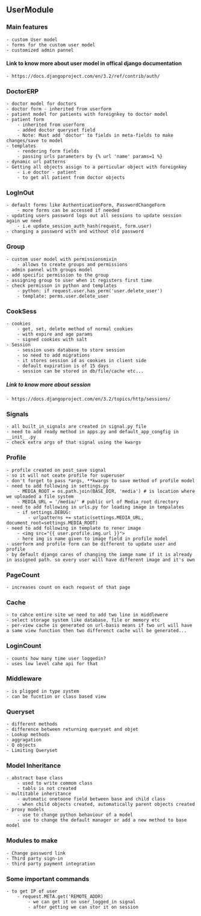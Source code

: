 ## UserModule
### Main features
    - custom User model
    - forms for the custom user model
    - customized admin pannel

#### Link to know more about user model in offical django documentation
    - https://docs.djangoproject.com/en/3.2/ref/contrib/auth/

### DoctorERP
    - doctor model for doctors
    - doctor form - inherited from userform
    - patient model for patients with foreignkey to doctor model
    - patient form
        - inherited from userform
        - added doctor queryset field
        - Note: Must add 'doctor' to fields in meta-fields to make changes/save to model
    - templates
        - rendering form fields
        - passing urls parameters by {% url 'name' params=1 %}
    - dynamic url patterns
    - Getting all objects assign to a perticular object with foreignkey
        - i.e doctor - patient
        - to get all patient from doctor objects

### LogInOut
    - default forms like AuthenticationForm, PasswordChangeForm
        - more forms can be accessed if needed
    - updating users password logs out all sessions to update session again we need
        - i.e update_session_auth_hash(request, form.user)
    - changing a password with and without old password

### Group
    - custom user model with permissionsmixin
        - allows to create groups and permissions
    - admin pannel with groups model
    - add specific permission to the group
    - assigning group to user when it registers first time
    - check permisson in python and templates
        - python: if request.user.has_perm('user.delete_user')
        - template: perms.user.delete_user

### CookSess
    - cookies
        - get, set, delete method of normal cookies
        - with expire and age params
        - signed cookies with salt
    - Session
        - session uses database to store session
        - so need to add migrations
        - it stores session id as cookies in client side
        - default expiration is of 15 days
        - session can be stored in db/file/cache etc...
   
##### Link to know more about session
    - https://docs.djangoproject.com/en/3.2/topics/http/sessions/


### Signals
    - all built_in_signals are created in signal.py file
    - need to add ready method in apps.py and default_app_congfig in __init__.py
    - check extra args of that signal using the kwargs


### Profile
    - profile created on post_save signal
    - so it will not ceate profile for superuser
    - don't forget to pass *args, **kwargs to save method of profile model
    - need to add following in settings.py
        - MEDIA_ROOT = os.path.join(BASE_DIR, 'media') # is location where we uploaded a file system
        - MEDIA_URL = '/media/' # public url of Media_root directory
    - need to add following in urls.py for loading image in tempalates
        - if settings.DEBUG: 
            - urlpatterns += static(settings.MEDIA_URL, document_root=settings.MEDIA_ROOT)
    - need to add following in template to rener image
        - <img src="{{ user.profile.img.url }}">
        - here img is name given to image field in profile model
    - userform and profile form can be different to update user and profile
    - by default django cares of changing the iamge name if it is already in assigned path. so every user will have different image and it's own

### PageCount
    - increases count on each request of that page

### Cache
    - to cahce entire site we need to add two line in middlewere
    - select storage system like database, file or memory etc
    - per-view cache is generated on url-basis means if two url will have a same view function then two differenct cache will be generated...

### LoginCount
    - counts how many time user loggedin?
    - uses low level cahe api for that

### Middleware
    - is pligged in type system
    - can be fucntion or class based view


### Queryset
    - different methods
    - difference between returning queryset and objet
    - Lookup methods
    - aggragation
    - Q objects
    - Limiting Queryset

### Model Inheritance
    - abstract base class
        - used to write commom class
        - tabls is not created
    - multitable inheritance
        - automatic onetoone field between base and child class
        - when child objects created, automatically parent objects created
    - proxy models
        - use to change python behaviour of a model
        - use to change the default manager or add a new method to base model



### Modules to make
    - Change password link
    - Third party sign-in
    - third party payment integration


### Some important commands
    - to get IP of user
        - request.META.get('REMOTE_ADDR)
            - we can get it on user_logged_in signal
            - after getting we can stor it on session

    
            
    


    

